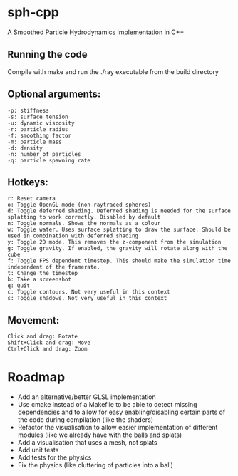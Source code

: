 # sph-cpp
A Smoothed Particle Hydrodynamics implementation in C++

## Running the code
Compile with make and run the ./ray executable from the build directory

## Optional arguments:
    -p: stiffness
    -s: surface tension
    -u: dynamic viscosity
    -r: particle radius
    -f: smoothing factor
    -m: particle mass
    -d: density
    -n: number of particles
    -q: particle spawning rate

## Hotkeys:
    r: Reset camera
    o: Toggle OpenGL mode (non-raytraced spheres)
    d: Toggle deferred shading. Deferred shading is needed for the surface splatting to work correctly. Disabled by default
    n: Toggle normals. Shows the normals as a colour
    w: Toggle water. Uses surface splatting to draw the surface. Should be used in combination with deferred shading
    y: Toggle 2D mode. This removes the z-component from the simulation
    g: Toggle gravity. If enabled, the gravity will rotate along with the cube
    f: Toggle FPS dependent timestep. This should make the simulation time independent of the framerate.
    t: Change the timestep
    b: Take a screenshot
    q: Quit
    c: Toggle contours. Not very useful in this context
    s: Toggle shadows. Not very useful in this context

## Movement:
    Click and drag: Rotate
    Shift+Click and drag: Move
    Ctrl+Click and drag: Zoom

# Roadmap
-   Add an alternative/better GLSL implementation
-   Use cmake instead of a Makefile to be able to detect missing dependencies and to allow for easy enabling/disabling certain parts of the code during compilation (like the shaders)
-   Refactor the visualisation to allow easier implementation of different modules (like we already have with the balls and splats)
-   Add a visualisation that uses a mesh, not splats
-   Add unit tests
-   Add tests for the physics
-   Fix the physics (like cluttering of particles into a ball)
